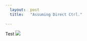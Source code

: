 ```yaml
---
  layout:  post
  title:   "Assuming Direct Ctrl."
  
---
```


Test
![](ctrl.moe/blog/images/stareyes.gif)
